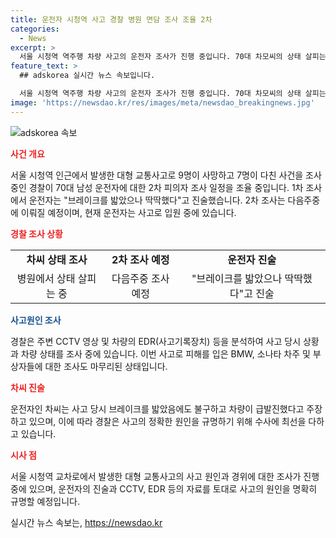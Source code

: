 ```yaml
---
title: 운전자 시청역 사고 경찰 병원 면담 조사 조율 2차
categories:
  - News
excerpt: >
  서울 시청역 역주행 차량 사고의 운전자 조사가 진행 중입니다. 70대 차모씨의 상태 살피는 중이며, 2차 조사는 다음주에 이뤄질 예정입니다. 차씨는 1차 조사에서 브레이크가 딱딱했다며 급발진 주장했고, 경찰은 위반 CCTV 및 차체 분석 등을 통해 원인을 조사 중입니다. BMW, 소나타 차주와 부상자들에 대한 조사도 마무리된 것으로 전해졌습니다. 지난 일주일 전 발생한 이 사고는 9명 사망, 7명 부상을 남겼습니다.
feature_text: >
  ## adskorea 실시간 뉴스 속보입니다.

  서울 시청역 역주행 차량 사고의 운전자 조사가 진행 중입니다. 70대 차모씨의 상태 살피는 중이며, 2차 조사는 다음주에 이뤄질 예정입니다. 차씨는 1차 조사에서 브레이크가 딱딱했다며 급발진 주장했고, 경찰은 위반 CCTV 및 차체 분석 등을 통해 원인을 조사 중입니다. BMW, 소나타 차주와 부상자들에 대한 조사도 마무리된 것으로 전해졌습니다. 지난 일주일 전 발생한 이 사고는 9명 사망, 7명 부상을 남겼습니다.
image: 'https://newsdao.kr/res/images/meta/newsdao_breakingnews.jpg'
---
```


<p><img src="https://newsdao.kr/res/images/meta/newsdao_breakingnews.jpg" alt="adskorea 속보" /></p>

<p><b><span style="color: #ee2323;">사건 개요</span></b></p>

<p data-ke-size="size16">서울 시청역 인근에서 발생한 대형 교통사고로 9명이 사망하고 7명이 다친 사건을 조사 중인 경찰이 70대 남성 운전자에 대한 2차 피의자 조사 일정을 조율 중입니다. 1차 조사에서 운전자는 "브레이크를 밟았으나 딱딱했다"고 진술했습니다. 2차 조사는 다음주중에 이뤄질 예정이며, 현재 운전자는 사고로 입원 중에 있습니다.</p>

<p><b><span style="color: #ee2323;">경찰 조사 상황</span></b></p>

<table>
  <tr>
    <td style="text-align: center; height: 17px;"><b>차씨 상태 조사</b></td>
    <td style="text-align: center; height: 17px;"><b>2차 조사 예정</b></td>
    <td style="text-align: center; height: 17px;"><b>운전자 진술</b></td>
  </tr>
  <tr>
    <td style="text-align: center; height: 17px;">병원에서 상태 살피는 중</td>
    <td style="text-align: center; height: 17px;">다음주중 조사 예정</td>
    <td style="text-align: center; height: 17px;">"브레이크를 밟았으나 딱딱했다"고 진술</td>
  </tr>
</table>

<p><b><span style="color: #1a5490;">사고원인 조사</span></b></p>

<p data-ke-size="size16">경찰은 주변 CCTV 영상 및 차량의 EDR(사고기록장치) 등을 분석하여 사고 당시 상황과 차량 상태를 조사 중에 있습니다. 이번 사고로 피해를 입은 BMW, 소나타 차주 및 부상자들에 대한 조사도 마무리된 상태입니다.</p>

<p><b><span style="color: #ee2323;">차씨 진술</span></b></p>

<p data-ke-size="size16">운전자인 차씨는 사고 당시 브레이크를 밟았음에도 불구하고 차량이 급발진했다고 주장하고 있으며, 이에 따라 경찰은 사고의 정확한 원인을 규명하기 위해 수사에 최선을 다하고 있습니다.</p>

<p><b><span style="color: #ee2323;">시사 점</span></b></p>

<p data-ke-size="size16">서울 시청역 교차로에서 발생한 대형 교통사고의 사고 원인과 경위에 대한 조사가 진행 중에 있으며, 운전자의 진술과 CCTV, EDR 등의 자료를 토대로 사고의 원인을 명확히 규명할 예정입니다.</p>
실시간 뉴스 속보는, <a href="https://newsdao.kr" rel="dofollow">https://newsdao.kr</a>


